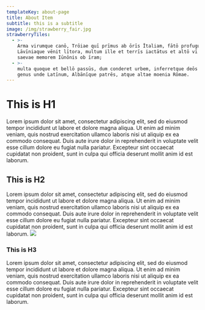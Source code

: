 ```yaml
---
templateKey: about-page
title: About Item
subtitle: this is a subtitle
image: /img/strawberry_fair.jpg
strawberryTiles:
  - >-
    Arma virumque canō, Trōiae quī prīmus ab ōrīs Ītaliam, fātō profugus,
    Lāvīniaque vēnit lītora, multum ille et terrīs iactātus et altō vī superum
    saevae memorem Iūnōnis ob īram;
  - >-
    multa quoque et bellō passūs, dum conderet urbem, inferretque deōs Latiō,
    genus unde Latīnum, Albānīque patrēs, atque altae moenia Rōmae.
---
```


# This is H1
Lorem ipsum dolor sit amet, consectetur adipiscing elit, sed do eiusmod tempor incididunt ut labore et dolore magna aliqua. Ut enim ad minim veniam, quis nostrud exercitation ullamco laboris nisi ut aliquip ex ea commodo consequat. Duis aute irure dolor in reprehenderit in voluptate velit esse cillum dolore eu fugiat nulla pariatur. Excepteur sint occaecat cupidatat non proident, sunt in culpa qui officia deserunt mollit anim id est laborum.
## This is H2
Lorem ipsum dolor sit amet, consectetur adipiscing elit, sed do eiusmod tempor incididunt ut labore et dolore magna aliqua. Ut enim ad minim veniam, quis nostrud exercitation ullamco laboris nisi ut aliquip ex ea commodo consequat. Duis aute irure dolor in reprehenderit in voluptate velit esse cillum dolore eu fugiat nulla pariatur. Excepteur sint occaecat cupidatat non proident, sunt in culpa qui officia deserunt mollit anim id est laborum.
![](/img/strawberry.jpg)
### This is H3
Lorem ipsum dolor sit amet, consectetur adipiscing elit, sed do eiusmod tempor incididunt ut labore et dolore magna aliqua. Ut enim ad minim veniam, quis nostrud exercitation ullamco laboris nisi ut aliquip ex ea commodo consequat. Duis aute irure dolor in reprehenderit in voluptate velit esse cillum dolore eu fugiat nulla pariatur. Excepteur sint occaecat cupidatat non proident, sunt in culpa qui officia deserunt mollit anim id est laborum.
